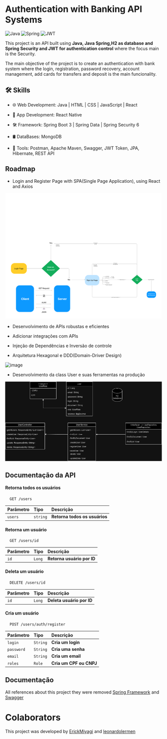 # Authentication with Banking API Systems

![Java](https://img.shields.io/badge/java-%23ED8B00.svg?style=for-the-badge&logo=openjdk&logoColor=white)
![Spring](https://img.shields.io/badge/spring-%236DB33F.svg?style=for-the-badge&logo=spring&logoColor=white)
![JWT](https://img.shields.io/badge/JWT-black?style=for-the-badge&logo=JSON%20web%20tokens)

This project is an API built using **Java, Java Spring,H2 as database and Spring Security and JWT for authentication control** where the focus main is the Security.

The main objective of the project is to create an authentication with bank system where the login, registration, password recovery, account management, add cards for transfers and deposit is the main funcionality. 
## 🛠 Skills
- 🌐 Web Development: Java | HTML | CSS | JavaScript | React 

- 📱 App Development: React Native

- 🛠 Framework: Spring Boot 3 | Spring Data | Spring Security 6

- 🛢️ DataBases: MongoDB
  
- 🔧 Tools: Postman, Apache Maven, Swagger, JWT Token, JPA, Hibernate, REST API



## Roadmap

- Login and Register Page with SPA(Single Page Application), using React and Axios 

![image](Diagram.png)


- Desenvolvimento de APIs robustas e eficientes

- Adicionar integrações com APIs

- Injeção de Dependências e Inversão de controle

- Arquitetura Hexagonal e DDD(Domain-Driver Design) 

![image](https://github.com/ErickMiyagi/Auth-System/assets/90419609/ed0fbf09-87f6-4d41-b426-1b47047eb5ef)


- Desenvolvimento da class User e suas ferramentas na produção


![image](user.png)








## Documentação da API

#### Retorna todos os usuários

```http
  GET /users
```

| Parâmetro   | Tipo       | Descrição                           |
| :---------- | :--------- | :---------------------------------- |
| `users` | `string` | **Retorna todos os usuários** |

#### Retorna um usuário

```http
  GET /users/id
```

| Parâmetro   | Tipo       | Descrição                                   |
| :---------- | :--------- | :------------------------------------------ |
| `id`      | `Long` | **Retorna usuário por ID** |

#### Deleta um usuário

```http
  DELETE /users/id
```

| Parâmetro   | Tipo       | Descrição                                   |
| :---------- | :--------- | :------------------------------------------ |
| `id`      | `Long` | **Deleta usuário por ID** |

#### Cria um usuário

```http
  POST /users/auth/register
```

| Parâmetro   | Tipo       | Descrição                                   |
| :---------- | :--------- | :------------------------------------------ |
| `login`      | `String` | **Cria um login** |
| `password`   | `String` | **Cria uma senha** |
| `email`      | `String` | **Cria um email** |
| `roles`      | `Role`   | **Cria um CPF ou CNPJ** |



## Documentação

All references about this project they were removed [Spring Framework](https://glysns.gitbook.io/spring-framework/) and [Swagger](https://www.bezkoder.com/spring-boot-swagger-3/)

# Colaborators

This project was developed by 
<a href="https://www.linkedin.com/in/erick-miyagi-310016258/" target="blank"/>ErickMiyagi</a> and
<a href="https://www.linkedin.com/in/leonardo-lermen-768769242/" target="blank"/>leonardolermen</a>


